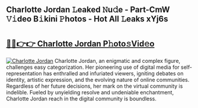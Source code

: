 ## Charlotte Jordan 𝙻eaked 𝙽u𝚍e - Part-CmW 𝚅𝚒deo B𝚒kini 𝙿hotos - Hot All 𝙻eaks xYj6s

# <h2><a href="http://ld13xq.urlbe.top/?page=Charlotte+Jordan">🔗🔗👉👉 Charlotte Jordan P𝚑oto𝚜Vid𝚎o</a></h2>

[![Charlotte Jordan](https://i.imgur.com/eBuTRDB.gif)](http://ld13xq.urlbe.top/?page=Charlotte+Jordan)
Charlotte Jordan, an enigmatic and complex figure, challenges easy categorization. Her pioneering use of digital media for self-representation has enthralled and infuriated viewers, igniting debates on identity, artistic expression, and the evolving nature of online communities. Regardless of her future decisions, her mark on the virtual community is indelible. Fueled by unyielding resolve and undeniable enchantment, Charlotte Jordan reach in the digital community is boundless.
